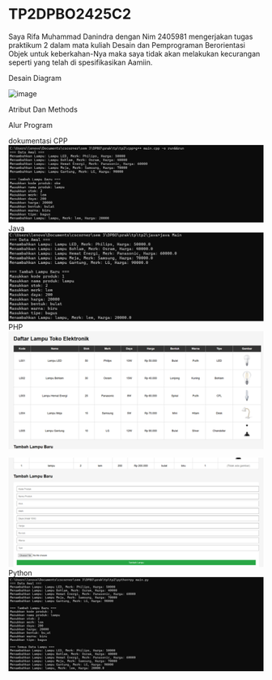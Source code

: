 # TP2DPBO2425C2

Saya Rifa Muhammad Danindra dengan Nim 2405981 mengerjakan tugas praktikum 2 dalam mata kuliah Desain dan Pemprograman Berorientasi Objek untuk keberkahan-Nya maka saya tidak akan melakukan kecurangan seperti yang telah di spesifikasikan Aamiin.


Desain Diagram

<img width="820" height="631" alt="image" src="https://github.com/user-attachments/assets/a01d02fb-1e4f-4aef-b123-8ba2d0feb3e0" />

Atribut Dan Methods



Alur Program



dokumentasi
CPP
![Dokumentasi](cpp/dokumentasi/cpp.png)
Java
![Dokumentasi](java/dokumentasi/java.png)
PHP
![Dokumentasi](php/dokumentasi/php2.png)

![Dokumentasi](php/dokumentasi/php3.png)
Python
![Dokumentasi](python/dokumentasi/python.png)

